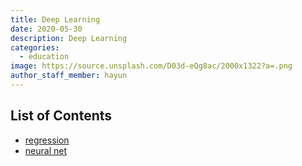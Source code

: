 ```yaml
---
title: Deep Learning
date: 2020-05-30
description: Deep Learning
categories:
  - education
image: https://source.unsplash.com/D03d-eQg8ac/2000x1322?a=.png
author_staff_member: hayun
---
```


## List of Contents

- [regression]()
- [neural net]()

